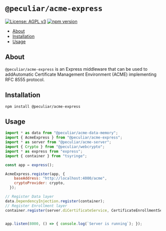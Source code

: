 # `@peculiar/acme-express`

[![License: AGPL v3](https://img.shields.io/badge/License-AGPL%20v3-blue.svg)](https://www.gnu.org/licenses/agpl-3.0)
[![npm version](https://badge.fury.io/js/%40peculiar%2Facme-express.svg)](https://badge.fury.io/js/%40peculiar%2Facme-express)

- [About](#about)
- [Installation](#installation)
- [Usage](#usage)

## About
`@peculiar/acme-express` is an Express middleware that can be used to addAutomatic Certificate Management Environment (ACME) implementing RFC 8555 protocol.

## Installation

```
npm install @peculiar/acme-express
```

## Usage

```js
import * as data from "@peculiar/acme-data-memory";
import { AcmeExpress } from "@peculiar/acme-express";
import * as server from "@peculiar/acme-server";
import { Crypto } from "@peculiar/webcrypto";
import * as express from "express";
import { container } from "tsyringe";

const app = express();

AcmeExpress.register(app, {
    baseAddress: "http://localhost:4000/acme",
    cryptoProvider: crypto,
  });

// Register Data layer
data.DependencyInjection.register(container);
// Register Enrollment layer
container.register(server.diCertificateService, CertificateEnrollmentService);


app.listen(8000, () => { console.log(`Server is running`); });
```
